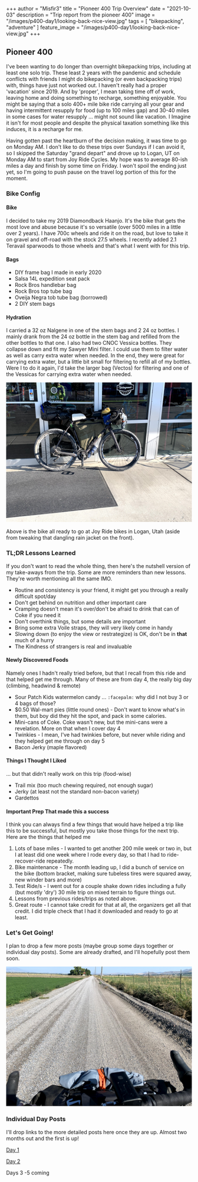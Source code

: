 +++
author = "Misfir3"
title = "Pioneer 400 Trip Overview"
date = "2021-10-03"
description = "Trip report from the pioneer 400"
image = "/images/p400-day1/looking-back-nice-view.jpg"
tags = [
    "bikepacking",
	"adventure"
]
feature_image = "/images/p400-day1/looking-back-nice-view.jpg"
+++

## Pioneer 400

I've been wanting to do longer than overnight bikepacking trips, including at least one solo trip. These least 2 years with the pandemic and schedule conflicts with friends I might do bikepacking (or even backpacking trips) with, things have just not worked out. I haven't really had a proper 'vacation' since 2019. And by 'proper', I mean taking time off of work, leaving home and doing something to recharge, something enjoyable. You might be saying that a solo 400+ mile bike ride carrying all your gear and having intermittent resupply for food (up to 100 miles gap) and 30-40 miles in some cases for water resupply ... might not sound like vacation. I Imagine it isn't for most people and despite the physical taxation something like this induces, it is a recharge for me.

Having gotten past the heartburn of the decision making, it was time to go on Monday AM. I don't like to do these trips over Sundays if I can avoid it, so I skipped the Saturday "grand depart" and drove up to Logan, UT on Monday AM to start from Joy Ride Cycles. My hope was to average 80-ish miles a day and finish by some time on Friday. I won't spoil the ending just yet, so I'm going to push pause on the travel log portion of this for the moment.

### Bike Config

#### Bike

I decided to take my 2019 Diamondback Haanjo. It's the bike that gets the most love and abuse because it's so versatile (over 5000 miles in a little over 2 years). I have 700c wheels and ride it on the road, but love to take it on gravel and off-road with the stock 27.5 wheels. I recently added 2.1 Teravail sparwoods to those wheels and that's what I went with for this trip. 

#### Bags

- DIY frame bag I made in early 2020
- Salsa 14L expedition seat pack
- Rock Bros handlebar bag
- Rock Bros top tube bag
- Oveija Negra tob tube bag (borrowed)
- 2 DIY stem bags

#### Hydration

I carried a 32 oz Nalgene in one of the stem bags and 2 24 oz bottles. I mainly drank from the 24 oz bottle in the stem bag and refilled from the other bottles to that one. I also had two CNOC Vessica bottles. They collapse down and fit my Sawyer Mini filter. I could use them to filter water as well as carry extra water when needed. In the end, they were great for carrying extra water, but a little bit small for filtering to refill all of my bottles. Were I to do it again, I'd take the larger bag (Vectos) for filtering and one of the Vessicas for carrying extra water when needed.

![Bike all ready to go at Joy Ride](/images/p400-day1/joy-ride-departure.jpg)

Above is the bike all ready to go at Joy Ride bikes in Logan, Utah (aside from tweaking that dangling rain jacket on the front).

### TL;DR Lessons Learned

If you don't want to read the whole thing, then here's the nutshell version of my take-aways from the trip. Some are more reminders than new lessons. They're worth mentioning all the same IMO.

- Routine and consistency is your friend, it might get you through a really difficult spot/day
- Don't get behind on nutrition and other important care
- Cramping doesn't mean it's over/don't be afraid to drink that can of Coke if you need it
- Don't overthink things, but some details are important
- Bring some extra Voile straps, they will very likely come in handy
- Slowing down (to enjoy the view or restrategize) is OK, don't be in **that** much of a hurry
- The Kindness of strangers is real and invaluable

#### Newly Discovered Foods

Namely ones I hadn't really tried before, but that I recall from this ride and that helped get me through. Many of these are from day 4, the really big day (climbing, headwind & remote)

- Sour Patch Kids watermelon candy ... `:facepalm:` why did I not buy 3 or 4 bags of those?
- $0.50 Wal-mart pies (little round ones) - Don't want to know what's in them, but boy did they hit the spot, and pack in some calories.
- Mini-cans of Coke. Coke wasn't new, but the mini-cans were a revelation. More on that when I cover day 4
- Twinkies - I mean, I've had twinkies before, but never while riding and they helped get me through on day 5
- Bacon Jerky (maple flavored)

#### Things I Thought I Liked

... but that didn't really work on this trip (food-wise)

- Trail mix (too much chewing required, not enough sugar)
- Jerky (at least not the standard non-bacon variety)
- Gardettos

#### Important Prep That made this a success

I think you can always find a few things that would have helped a trip like this to be successful, but mostly you take those things for the next trip.  Here are the things that helped me

1. Lots of base miles - I wanted to get another 200 mile week or two in, but I at least did one week where I rode every day, so that I had to ride-recover-ride repeatedly.
2. Bike maintenance - The month leading up, I did a bunch of service on the bike (bottom bracket, making sure tubeless tires were squared away, new winder bars and more)
3. Test Ride/s - I went out for a couple shake down rides including a fully (but mostly 'dry') 30 mile trip on mixed terrain to figure things out.
4. Lessons from previous rides/trips as noted above.
5. Great route - I cannot take credit for that at all, the organizers get all that credit. I did triple check that I had it downloaded and ready to go at least.

### Let's Get Going!

I plan to drop a few more posts (maybe group some days together or individual day posts). Some are already drafted, and I'll hopefully post them soon.

![Let's get going!](/images/p400-day1/road-ahead-1.jpg)

### Individual Day Posts

I'll drop links to the more detailed posts here once they are up. Almost two months out and the first is up!

[Day 1](/post/p400-day1)

[Day 2](/post/p400-day2)

Days 3 -5 coming